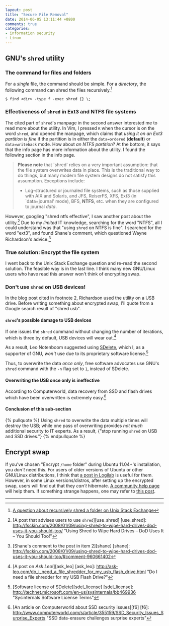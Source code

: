 ```yaml
---
layout: post
title: "Secure File Removal"
date: 2014-06-05 13:11:44 +0800
comments: true
categories: 
- information security
- Linux
---
```


GNU's `shred` utility
---

### The command for files and folders

For a *single* file, the command should be simple.  For a *directory*,
the following command can shred the files recursively.[^1]

<pre class="cli"><code class="ubuntu_gnome_terminal">$ find &lt;dir&gt; -type f -exec shred {} \;</code></pre>

### Effectiveness of `shred` in Ext3 and NTFS file systems

The cited part of `shred`'s manpage in the second answer interested me
to read more about the utility.  In Vim, I pressed `K` when the cursor
is on the word `shred`, and opened the manpage, which claims that
*using it on an Ext3 partition is fine* if the partition is in either
the `data=ordered` (**default**) or `data=writeback` mode.  How about
*an NTFS partition*?  At the bottom, it says that the info page has
more information about the utility.  I found the following section in
the info page.

> **Please note** that `shred' relies on a very important assumption:
> that the file system overwrites data in place.  This is the
> traditional way to do things, but many modern file system designs do
> not satisfy this assumption.  Exceptions include:
> 
> * Log-structured or journaled file systems, such as those supplied
> with AIX and Solaris, and JFS, ReiserFS, XFS, Ext3 (in
> `data=journal' mode), BFS, **NTFS**, etc. when they are configured
> to journal _data_.

However, googling "shred ntfs effective", I saw another post about the
utility.[^2]  Due to my *limited* IT knowledge, searching for the word
"NTFS", all I could understand was that "using `shred` on NTFS is
fine".  I searched for the word "ext3", and found Shane's comment,
which questioned Wayne Richardson's advice.[^3]

### True solution: Encrypt the file system

I went back to the Unix Stack Exchange question and re-read the second
solution.  The feasible way is in the last line.  I think many new
GNU/Linux users who have read this answer won't think of encrypting
swap.

<!-- more -->

### Don't use `shred` on USB devices!

In the blog post cited in footnote 2, Richardson used the utility on a
USB drive.  Before writing something about encrypted swap, I'll quote
from a Google search result of "shred usb".

#### `shred`'s possible damage to USB devices

If one issues the `shred` command without changing the number of
iterations, which is three by default, USB devices will wear
out.[^4]

As a result, Leo Notenboom suggested using [SDelete][], which I, as a
supporter of GNU, *won't* use due to its proprietary software
license.[^5]

Thus, to overwrite the data *once only*, free software advocates use
GNU's `shred` command with the `-n` flag set to `1`, instead of
SDelete.

#### Overwriting the USB once only is ineffective

According to Computerworld, data recovery from SSD and flash drives
which have been overwritten is extremely easy.[^6]

#### Conclusion of this sub-section

{% pullquote %}
Using `shred` to overwrite the data multiple times will destroy the
USB; while one pass of overwriting provides *not much* additional
security to IT experts.  As a result, {"stop running `shred` on USB
and SSD drives."}
{% endpullquote %}

Encrypt swap
---

If you've chosen "Encrypt `/home` folder" during Ubuntu 11.04+'s
installation, you *don't* need this.  For users of older versions of
Ubuntu or other GNU/Linux distributions, I think that
[a post in Logilab][EnDisableCryptswap] is useful for them.  However,
in some Linux versions/distros, after setting up the encrypted swap,
users will find out that they *can't* hibernate.
[A community help page][CryptswapHibernate] will help them.  If
something strange happens, one may refer to
[this post][FixBrokenEncryptedSwap].

---
[^1]:
    [A question about recursively shred a folder on Unix Stack Exchange][f1]

[^2]: [A post that advises users to use `shred`][use_shred]
[use_shred]: http://fsckin.com/2008/01/09/using-shred-to-wipe-hard-drives-dod-uses-it-you-should-too/ "Using Shred to Wipe Hard Drives – DoD Uses It – You Should Too!"
[^3]: [Shane's comment to the post in item 2][shane]
[shane]: http://fsckin.com/2008/01/09/using-shred-to-wipe-hard-drives-dod-uses-it-you-should-too/#comment-960661402
[^4]: [A post on *Ask Leo!*][ask_leo]
[ask_leo]: http://ask-leo.com/do_i_need_a_file_shredder_for_my_usb_flash_drive.html "Do I need a file shredder for my USB Flash Drive?"
[^5]: [Software license of SDelete][sdel_license]
[sdel_license]: http://technet.microsoft.com/en-us/sysinternals/bb469936 "Sysinternals Software License Terms"
[^6]: [An article on Computerworld about SSD security issues][f6]
[f6]: http://www.computerworld.com/s/article/355159/SSD_Security_Issues_Surprise_Experts "SSD data-erasure challenges surprise experts"

[f1]: http://unix.stackexchange.com/questions/27027/how-do-i-recursively-shred-an-entire-directory-tree "How do I recursively shred an entire directory tree?"
[EnDisableCryptswap]: http://www.logilab.org/29155 "Enable and disable encrypted swap - Ubuntu"
[CryptswapHibernate]: https://help.ubuntu.com/community/EnableHibernateWithEncryptedSwap "EnableHibernateWithEncryptedSwap - Ubuntu Community Help Wiki"
[FixBrokenEncryptedSwap]: http://my-linux-installation-files.blogspot.hk/2012/09/fixing-broken-encrypted-swap-partition.html "Fixing Broken Encrypted Swap Partition"
[SDelete]: http://go.ask-leo.com/sdelete "SDelete v1.61"

<!-- vim:se tw=70: -->
